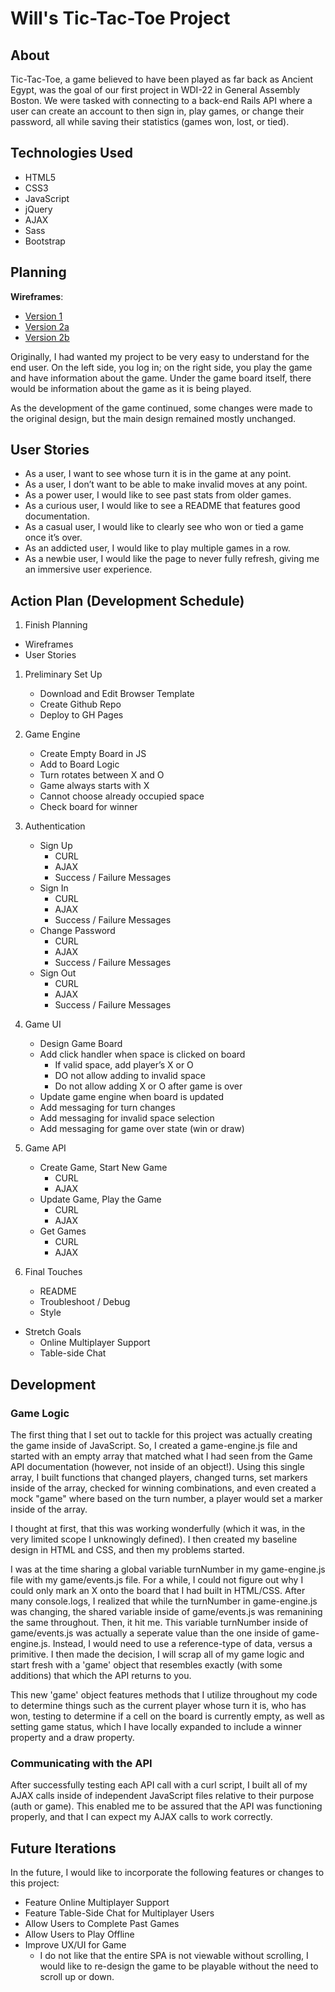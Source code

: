 # Will's Tic-Tac-Toe Project

## About
Tic-Tac-Toe, a game believed to have been played as far back as Ancient Egypt, was the goal of our first project in WDI-22 in General Assembly Boston. We were tasked with connecting to a back-end Rails API where a user can create an account to then sign in, play games, or change their password, all while saving their statistics (games won, lost, or tied).

## Technologies Used
- HTML5
- CSS3
- JavaScript
- jQuery
- AJAX
- Sass
- Bootstrap

## Planning
__Wireframes__:
- [Version 1](https://i.imgur.com/ZOyFUMz.jpg)
- [Version 2a](https://i.imgur.com/vSKeZwh.jpg)
- [Version 2b](https://i.imgur.com/xsOJZyZ.jpg)

Originally, I had wanted my project to be very easy to understand for the end user. On the left side, you log in; on the right side, you play the game and have information about the game. Under the game board itself, there would be information about the game as it is being played.

As the development of the game continued, some changes were made to the original design, but the main design remained mostly unchanged.

## User Stories
- As a user, I want to see whose turn it is in the game at any point.
- As a user, I don’t want to be able to make invalid moves at any point.
- As a power user, I would like to see past stats from older games.
- As a curious user, I would like to see a README that features good documentation.
- As a casual user, I would like to clearly see who won or tied a game once it’s over.
- As an addicted user, I would like to play multiple games in a row.
- As a newbie user, I would like the page to never fully refresh, giving me an immersive user experience.

## Action Plan (Development Schedule)
1. Finish Planning
  - Wireframes
  - User Stories

1. Preliminary Set Up
    - Download and Edit Browser Template
    - Create Github Repo
    - Deploy to GH Pages

1. Game Engine
    - Create Empty Board in JS
    - Add to Board Logic
    - Turn rotates between X and O
    - Game always starts with X
    - Cannot choose already occupied space
    - Check board for winner

1. Authentication
    - Sign Up
      - CURL
      - AJAX
      - Success / Failure Messages
    - Sign In
      - CURL
      - AJAX
      - Success / Failure Messages
    - Change Password
      - CURL
      - AJAX
      - Success / Failure Messages
    - Sign Out
      - CURL
      - AJAX
      - Success / Failure Messages

1. Game UI
    - Design Game Board
    - Add click handler when space is clicked on board
      - If valid space, add player’s X or O
      - DO not allow adding to invalid space
      - Do not allow adding X or O after game is over
    - Update game engine when board is updated
    - Add messaging for turn changes
    - Add messaging for invalid space selection
    - Add messaging for game over state (win or draw)

1. Game API
    - Create Game, Start New Game
      - CURL
      - AJAX
    - Update Game, Play the Game
      - CURL
      - AJAX
    - Get Games
      - CURL
      - AJAX

1. Final Touches
    - README
    - Troubleshoot / Debug
    - Style

- Stretch Goals
    - Online Multiplayer Support
    - Table-side Chat

## Development
### Game Logic

The first thing that I set out to tackle for this project was actually creating the game inside of JavaScript. So, I created a game-engine.js file and started with an empty array that matched what I had seen from the Game API documentation (however, not inside of an object!). Using this single array, I built functions that changed players, changed turns, set markers inside of the array, checked for winning combinations, and even created a mock "game" where based on the turn number, a player would set a marker inside of the array.

I thought at first, that this was working wonderfully (which it was, in the very limited scope I unknowingly defined). I then created my baseline design in HTML and CSS, and then my problems started.

I was at the time sharing a global variable turnNumber in my game-engine.js file with my game/events.js file. For a while, I could not figure out why I could only mark an X onto the board that I had built in HTML/CSS. After many console.logs, I realized that while the turnNumber in game-engine.js was changing, the shared variable inside of game/events.js was remanining the same throughout. Then, it hit me. This variable turnNumber inside of game/events.js was actually a seperate value than the one inside of game-engine.js. Instead, I would need to use a reference-type of data, versus a primitive. I then made the decision, I will scrap all of my game logic and start fresh with a 'game' object that resembles exactly (with some additions) that which the API returns to you.

This new 'game' object features methods that I utilize throughout my code to determine things such as the current player whose turn it is, who has won, testing to determine if a cell on the board is currently empty, as well as setting game status, which I have locally expanded to include a winner property and a draw property.

### Communicating with the API

After successfully testing each API call with a curl script, I built all of my AJAX calls inside of independent JavaScript files relative to their purpose (auth or game). This enabled me to be assured that the API was functioning properly, and that I can expect my AJAX calls to work correctly.

## Future Iterations
In the future, I would like to incorporate the following features or changes to this project:

- Feature Online Multiplayer Support
- Feature Table-Side Chat for Multiplayer Users
- Allow Users to Complete Past Games
- Allow Users to Play Offline
- Improve UX/UI for Game
  - I do not like that the entire SPA is not viewable without scrolling, I would like to re-design the game to be playable without the need to scroll up or down.
